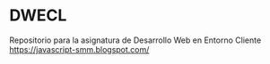 # DWECL
Repositorio para la asignatura de Desarrollo Web en Entorno Cliente
https://javascript-smm.blogspot.com/
